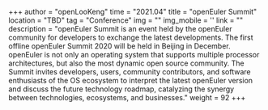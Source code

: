 +++ 
author = "openLooKeng"
time = "2021.04" 
title = "openEuler Summit" 
location = "TBD" 
tag = "Conference"
img = "" 
img_mobile = ''
link = ""
description = "openEuler Summit is an event held by the openEuler community for developers to exchange the latest developments. The first offline openEuler Summit 2020 will be held in Beijing in December. openEuler is not only an operating system that supports multiple processor architectures, but also the most dynamic open source community. The Summit invites developers, users, community contributors, and software enthusiasts of the OS ecosystem to interpret the latest openEuler version and discuss the future technology roadmap, catalyzing the synergy between technologies, ecosystems, and businesses."
weight = 92
+++
